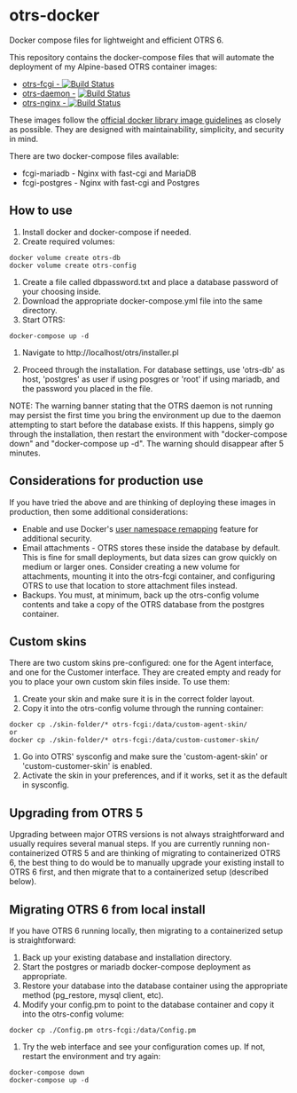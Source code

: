 # otrs-docker
Docker compose files for lightweight and efficient OTRS 6.

This repository contains the docker-compose files that will automate the deployment of my Alpine-based OTRS container images:

 * [otrs-fcgi - ](https://github.com/snw35/otrs-fcgi) [![Build Status](https://travis-ci.org/snw35/otrs-fcgi.svg?branch=master)](https://travis-ci.org/snw35/otrs-fcgi)
 * [otrs-daemon -](https://github.com/snw35/otrs-daemon) [![Build Status](https://travis-ci.org/snw35/otrs-daemon.svg?branch=master)](https://travis-ci.org/snw35/otrs-daemon)
 * [otrs-nginx - ](https://github.com/snw35/otrs-nginx) [![Build Status](https://travis-ci.org/snw35/otrs-nginx.svg?branch=master)](https://travis-ci.org/snw35/otrs-nginx)

These images follow the [official docker library image guidelines](https://github.com/docker-library/official-images) as closely as possible. They are designed with maintainability, simplicity, and security in mind.

There are two docker-compose files available:

 * fcgi-mariadb - Nginx with fast-cgi and MariaDB
 * fcgi-postgres - Nginx with fast-cgi and Postgres


## How to use

 1. Install docker and docker-compose if needed.
 1. Create required volumes:
```
docker volume create otrs-db
docker volume create otrs-config
```
 1. Create a file called dbpassword.txt and place a database password of your choosing inside.
 1. Download the appropriate docker-compose.yml file into the same directory.
 1. Start OTRS:
 ```
 docker-compose up -d
```
 1. Navigate to http://localhost/otrs/installer.pl

 1. Proceed through the installation. For database settings, use 'otrs-db' as host, 'postgres' as user if using posgres or 'root' if using mariadb, and the password you placed in the file.

NOTE: The warning banner stating that the OTRS daemon is not running may persist the first time you bring the environment up due to the daemon attempting to start before the database exists. If this happens, simply go through the installation, then restart the environment with "docker-compose down" and "docker-compose up -d". The warning should disappear after 5 minutes.

## Considerations for production use

If you have tried the above and are thinking of deploying these images in production, then some additional considerations:

 * Enable and use Docker's [user namespace remapping](https://docs.docker.com/engine/security/userns-remap) feature for additional security.
 * Email attachments - OTRS stores these inside the database by default. This is fine for small deployments, but data sizes can grow quickly on medium or larger ones. Consider creating a new volume for attachments, mounting it into the otrs-fcgi container, and configuring OTRS to use that location to store attachment files instead.
 * Backups. You must, at minimum, back up the otrs-config volume contents and take a copy of the OTRS database from the postgres container.


## Custom skins

There are two custom skins pre-configured: one for the Agent interface, and one for the Customer interface. They are created empty and ready for you to place your own custom skin files inside. To use them:

 1. Create your skin and make sure it is in the correct folder layout.
 1. Copy it into the otrs-config volume through the running container:
 ```
 docker cp ./skin-folder/* otrs-fcgi:/data/custom-agent-skin/
 or
 docker cp ./skin-folder/* otrs-fcgi:/data/custom-customer-skin/
 ```
 1. Go into OTRS' sysconfig and make sure the 'custom-agent-skin' or 'custom-customer-skin' is enabled.
 1. Activate the skin in your preferences, and if it works, set it as the default in sysconfig.

## Upgrading from OTRS 5

Upgrading between major OTRS versions is not always straightforward and usually requires several manual steps. If you are currently running non-containerized OTRS 5 and are thinking of migrating to containerized OTRS 6, the best thing to do would be to manually upgrade your existing install to OTRS 6 first, and then migrate that to a containerized setup (described below).

## Migrating OTRS 6 from local install

If you have OTRS 6 running locally, then migrating to a containerized setup is straightforward:
 1. Back up your existing database and installation directory.
 1. Start the postgres or mariadb docker-compose deployment as appropriate.
 1. Restore your database into the database container using the appropriate method (pg_restore, mysql client, etc).
 1. Modify your config.pm to point to the database container and copy it into the otrs-config volume:
 ```
 docker cp ./Config.pm otrs-fcgi:/data/Config.pm
 ```
 1. Try the web interface and see your configuration comes up. If not, restart the environment and try again:
 ```
 docker-compose down
 docker-compose up -d
 ```
